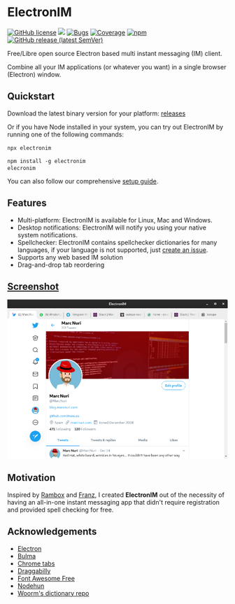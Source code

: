 # ElectronIM
[![GitHub license](https://img.shields.io/badge/license-Apache%202.0-blue.svg)](https://github.com/manusa/electronim/blob/master/LICENSE)
[<img src="https://github.com/manusa/electronim/workflows/Tests/badge.svg" />](https://github.com/manusa/electronim/actions)
[![Bugs](https://sonarcloud.io/api/project_badges/measure?project=manusa_electronim&metric=bugs)](https://sonarcloud.io/dashboard?id=manusa_electronim) 
[![Coverage](https://sonarcloud.io/api/project_badges/measure?project=manusa_electronim&metric=coverage)](https://sonarcloud.io/dashboard?id=manusa_electronim)
[![npm](https://img.shields.io/npm/v/electronim)](https://www.npmjs.com/package/electronim)
[![GitHub release (latest SemVer)](https://img.shields.io/github/v/release/manusa/electronim?sort=semver)](https://github.com/manusa/electronim/releases/latest)


Free/Libre open source Electron based multi instant messaging (IM) client.

Combine all your IM applications (or whatever you want) in a single browser (Electron) window.

## Quickstart

Download the latest binary version for your platform:
[releases](https://github.com/manusa/electronim/releases/latest)

Or if you have Node installed in your system, you can try out ElectronIM by running one of the following commands:

```
npx electronim
```

```
npm install -g electronim
elecronim
```
You can also follow our comprehensive [setup guide](docs/Setup.md).

## Features

- Multi-platform: ElectronIM is available for Linux, Mac and Windows.
- Desktop notifications: ElectronIM will notify you using your native system notifications.
- Spellchecker: ElectronIM contains spellchecker dictionaries for many languages,
  if your language is not supported, just [create an issue](https://github.com/manusa/electronim/issues/new).
- Supports any web based IM solution
- Drag-and-drop tab reordering

## [Screenshot](docs/Screenshots.md)

![Screenshot](docs/screenshots/main.png)

## Motivation

Inspired by [Rambox](https://github.com/ramboxapp/community-edition) and
[Franz](https://github.com/meetfranz/franz), I created **ElectronIM** out of the necessity of
having an all-in-one instant messaging app that didn't require registration and provided 
spell checking for free.

## Acknowledgements

- [Electron](https://electronjs.org/)
- [Bulma](https://github.com/jgthms/bulma)
- [Chrome tabs](https://github.com/adamschwartz/chrome-tabs#readme)
- [Draggabilly](https://github.com/desandro/draggabilly)
- [Font Awesome Free](https://github.com/FortAwesome/Font-Awesome)
- [Nodehun](https://github.com/Wulf/nodehun/)
- [Woorm's dictionary repo](https://github.com/wooorm/dictionaries)

